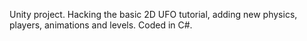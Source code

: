 Unity project. Hacking the basic 2D UFO tutorial, adding new physics, players, animations and levels. Coded in C#.
